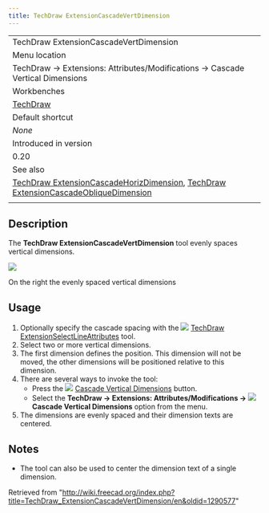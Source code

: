 ```yaml
---
title: TechDraw ExtensionCascadeVertDimension
---
```


|                                                                                                                                                                                                                                                                    |
| ------------------------------------------------------------------------------------------------------------------------------------------------------------------------------------------------------------------------------------------------------------------ |
| TechDraw ExtensionCascadeVertDimension                                                                                                                                                                                                                             |
| Menu location                                                                                                                                                                                                                                                      |
| TechDraw → Extensions: Attributes/Modifications → Cascade Vertical Dimensions                                                                                                                                                                                      |
| Workbenches                                                                                                                                                                                                                                                        |
| [TechDraw](/TechDraw_Workbench "TechDraw Workbench")                                                                                                                                                                                                               |
| Default shortcut                                                                                                                                                                                                                                                   |
| _None_                                                                                                                                                                                                                                                             |
| Introduced in version                                                                                                                                                                                                                                              |
| 0.20                                                                                                                                                                                                                                                               |
| See also                                                                                                                                                                                                                                                           |
| [TechDraw ExtensionCascadeHorizDimension](/TechDraw_ExtensionCascadeHorizDimension "TechDraw ExtensionCascadeHorizDimension"), [TechDraw ExtensionCascadeObliqueDimension](/TechDraw_ExtensionCascadeObliqueDimension "TechDraw ExtensionCascadeObliqueDimension") |
|                                                                                                                                                                                                                                                                    |

## Description

The **TechDraw ExtensionCascadeVertDimension** tool evenly spaces vertical dimensions.

![](/images/TechDraw_ExtensionCascadeVertDimensionExample.png)

On the right the evenly spaced vertical dimensions

## Usage

1. Optionally specify the cascade spacing with the ![](/images/TechDraw_ExtensionSelectLineAttributes.svg) [TechDraw ExtensionSelectLineAttributes](/TechDraw_ExtensionSelectLineAttributes "TechDraw ExtensionSelectLineAttributes") tool.
2. Select two or more vertical dimensions.
3. The first dimension defines the position. This dimension will not be moved, the other dimensions will be positioned relative to this dimension.
4. There are several ways to invoke the tool:
   - Press the ![](/images/TechDraw_ExtensionCascadeVertDimension.svg) [Cascade Vertical Dimensions](/TechDraw_ExtensionCascadeVertDimension "TechDraw ExtensionCascadeVertDimension") button.
   - Select the **TechDraw → Extensions: Attributes/Modifications → ![](/images/TechDraw_ExtensionCascadeVertDimension.svg) Cascade Vertical Dimensions** option from the menu.
5. The dimensions are evenly spaced and their dimension texts are centered.

## Notes

- The tool can also be used to center the dimension text of a single dimension.

Retrieved from "<http://wiki.freecad.org/index.php?title=TechDraw_ExtensionCascadeVertDimension/en&oldid=1290577>"
